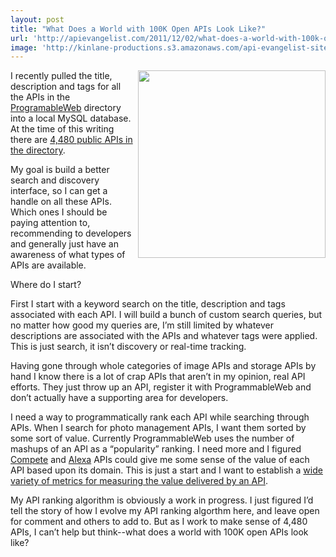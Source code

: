 ```yaml
---
layout: post
title: "What Does a World with 100K Open APIs Look Like?"
url: 'http://apievangelist.com/2011/12/02/what-does-a-world-with-100k-open-apis-look-like/'
image: 'http://kinlane-productions.s3.amazonaws.com/api-evangelist-site/blog/ProgrammableWeb-API-Directory.png'
---
```


[<img class="c1" src="http://kinlane-productions.s3.amazonaws.com/api-evangelist/programmableweb/ProgrammableWeb-API-Directory.png" alt="" width="300" align="right" />][1]

I recently pulled the title, description and tags for all the APIs in the [ProgramableWeb][2] directory into a local MySQL database. At the time of this writing there are [4,480 public APIs in the directory][1].

My goal is build a better search and discovery interface, so I can get a handle on all these APIs. Which ones I should be paying attention to, recommending to developers and generally just have an awareness of what types of APIs are available.

Where do I start?

First I start with a keyword search on the title, description and tags associated with each API. I will build a bunch of custom search queries, but no matter how good my queries are, I’m still limited by whatever descriptions are associated with the APIs and whatever tags were applied. This is just search, it isn’t discovery or real-time tracking.

Having gone through whole categories of image APIs and storage APIs by hand I know there is a lot of crap APIs that aren’t in my opinion, real API efforts. They just throw up an API, register it with ProgrammableWeb and don’t actually have a supporting area for developers.

I need a way to programmatically rank each API while searching through APIs. When I search for photo management APIs, I want them sorted by some sort of value. Currently ProgrammableWeb uses the number of mashups of an API as a “popularity” ranking. I need more and I figured [Compete][3] and [Alexa][4] APIs could give me some sense of the value of each API based upon its domain. This is just a start and I want to establish a [wide variety of metrics for measuring the value delivered by an API][5].

My API ranking algorithm is obviously a work in progress. I just figured I’d tell the story of how I evolve my API ranking algorthm here, and leave open for comment and others to add to. But as I work to make sense of 4,480 APIs, I can’t help but think--what does a world with 100K open APIs look like?

   [1]: http://www.programmableweb.com/apis/directory (4,480 APIs in the Directory)
   [2]: http://www.programmableweb.com (ProgrammableWeb)
   [3]: https://www.compete.com/developer/ (Compete)
   [4]: http://www.alexa.com/ (Alexa)
   [5]: /2011/04/21/measuring-the-popularity-of-apis/ (wide variety of metrics for measuring the value delivered by an API)
